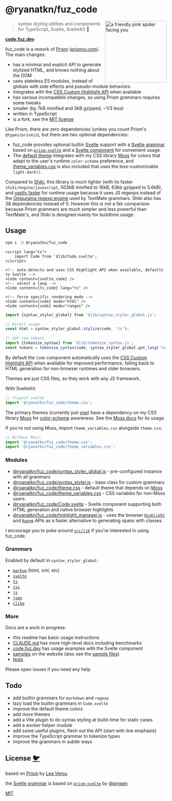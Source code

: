 # @ryanatkn/fuz_code

[<img src="static/logo.svg" alt="a friendly pink spider facing you" align="right" width="192" height="192">](https://code.fuz.dev/)

> syntax styling utilities and components for TypeScript, Svelte, SvelteKit 🎨

**[code.fuz.dev](https://code.fuz.dev/)**

fuz_code is a rework of [Prism](https://github.com/PrismJS/prism)
([prismjs.com](https://prismjs.com/)).
The main changes:

- has a minimal and explicit API to generate stylized HTML, and knows nothing about the DOM
- uses stateless ES modules, instead of globals with side effects and pseudo-module behaviors
- integrates with the
  [CSS Custom Highlight API](https://developer.mozilla.org/en-US/docs/Web/API/CSS_Custom_Highlight_API)
  when available
- has various incompatible changes, so using Prism grammars requires some tweaks
- smaller (by 7kB minified and 3kB gzipped, ~1/3 less)
- written in TypeScript
- is a fork, see the [MIT license](https://github.com/ryanatkn/fuz_code/blob/main/LICENSE)

Like Prism, there are zero dependencies (unless you count Prism's `@types/prismjs`),
but there are two optional dependencies:

- fuz_code provides optional builtin [Svelte](https://svelte.dev/) support
  with a [Svelte grammar](src/lib/grammar_svelte.ts)
  based on [`prism-svelte`](https://github.com/pngwn/prism-svelte)
  and a [Svelte component](src/lib/Code.svelte) for convenient usage.
- The [default theme](src/lib/theme.css) integrates
  with my CSS library [Moss](https://github.com/ryanatkn/moss) for colors that adapt to the user's runtime `color-scheme` preference,
  and [theme_variables.css](src/lib/theme_variables.css)
  is also included that uses the less-customizable `light-dark()`.

Compared to [Shiki](https://github.com/shikijs/shiki),
this library is much lighter
(with its faster `shiki/engine/javascript`, 503kB minified to 16kB, 63kb gzipped to 5.6kB),
and [vastly faster](./benchmark/compare/results.md)
for runtime usage because it uses JS regexps instead of
the [Onigurama regexp engine](https://shiki.matsu.io/guide/regex-engines)
used by TextMate grammars.
Shiki also has 38 dependencies instead of 0.
However this is not a fair comparison because
Prism grammars are much simpler and less powerful than TextMate's,
and Shiki is designed mainly for buildtime usage.

## Usage

```bash
npm i -D @ryanatkn/fuz_code
```

```svelte
<script lang="ts">
	import Code from '$lib/Code.svelte';
</script>

<!-- auto-detects and uses CSS Highlight API when available, defaults to Svelte -->
<Code content={svelte_code} />
<!-- select a lang -->
<Code content={ts_code} lang="ts" />

<!-- force specific rendering mode -->
<Code content={code} mode="html" />
<Code content={code} mode="ranges" />
```

```ts
import {syntax_styler_global} from '$lib/syntax_styler_global.js';

// Direct usage
const html = syntax_styler_global.stylize(code, 'ts');

// Get raw tokens
import {tokenize_syntax} from '$lib/tokenize_syntax.js';
const tokens = tokenize_syntax(code, syntax_styler_global.get_lang('ts'));
```

By default the `Code` component automatically uses the
[CSS Custom Highlight API](https://developer.mozilla.org/en-US/docs/Web/API/CSS_Custom_Highlight_API)
when available for improved performance,
falling back to HTML generation for non-browser runtimes and older browsers.

Themes are just CSS files, so they work with any JS framework.

With SvelteKit:

```ts
// +layout.svelte
import '@ryanatkn/fuz_code/theme.css';
```

The primary themes (currently just [one](src/lib/theme.css)) have a dependency
on my CSS library [Moss](https://github.com/ryanatkn/moss)
for [color-scheme](https://moss.ryanatkn.com/docs/themes) awareness.
See the [Moss docs](https://moss.ryanatkn.com/) for its usage.

If you're not using Moss, import `theme_variables.css` alongside `theme.css`:

```ts
// Without Moss:
import '@ryanatkn/fuz_code/theme.css';
import '@ryanatkn/fuz_code/theme_variables.css';
```

### Modules

- [@ryanatkn/fuz_code/syntax_styler_global.js](src/lib/syntax_styler_global.ts) - pre-configured instance with all grammars
- [@ryanatkn/fuz_code/syntax_styler.js](src/lib/syntax_styler.ts) - base class for custom grammars
- [@ryanatkn/fuz_code/theme.css](src/lib/theme.css) -
  default theme that depends on [Moss](https://github.com/ryanatkn/moss)
- [@ryanatkn/fuz_code/theme_variables.css](src/lib/theme_variables.css) -
  CSS variables for non-Moss users
- [@ryanatkn/fuz_code/Code.svelte](src/lib/Code.svelte) -
  Svelte component supporting both HTML generation and native browser highlights
- [@ryanatkn/fuz_code/highlight_manager.js](src/lib/highlight_manager.ts) -
  uses the browser [`Highlight`](https://developer.mozilla.org/en-US/docs/Web/API/Highlight)
  and [`Range`](https://developer.mozilla.org/en-US/docs/Web/API/Range) APIs
  as a faster alternative to generating spans with classes

I encourage you to poke around [`src/lib`](src/lib) if you're interested in using fuz_code.

### Grammars

Enabled by default in `syntax_styler_global`:

- [`markup`](src/lib/grammar_markup.ts) (html, xml, etc)
- [`svelte`](src/lib/grammar_svelte.ts)
- [`ts`](src/lib/grammar_ts.ts)
- [`css`](src/lib/grammar_css.ts)
- [`js`](src/lib/grammar_js.ts)
- [`json`](src/lib/grammar_json.ts)
- [`clike`](src/lib/grammar_clike.ts)

### More

Docs are a work in progress:

- this readme has basic usage instructions
- [CLAUDE.md](./CLAUDE.md) has more high-level docs including benchmarks
- [code.fuz.dev](https://code.fuz.dev/) has usage examples with the Svelte component
- [samples](https://code.fuz.dev/samples) on the website
  (also see the [sample files](src/lib/samples/))
- [tests](src/lib/syntax_styler.test.ts)

Please open issues if you need any help.

## Todo

- add builtin grammars for `markdown` and `regexp`
- lazy load the builtin grammars in `Code.svelte`
- improve the default theme colors
- add more themes
- add a Vite plugin to do syntax styling at build-time for static cases
- add a worker helper module
- add some useful plugins, flesh out the API (start with line emphasis)
- improve the TypeScript grammar to tokenize types
- improve the grammars in subtle ways

## License [🐦](https://wikipedia.org/wiki/Free_and_open-source_software)

based on [Prism](https://github.com/PrismJS/prism)
by [Lea Verou](https://lea.verou.me/)

the [Svelte grammar](src/lib/grammar_svelte.ts)
is based on [`prism-svelte`](https://github.com/pngwn/prism-svelte)
by [@pngwn](https://github.com/pngwn)

[MIT](LICENSE)
